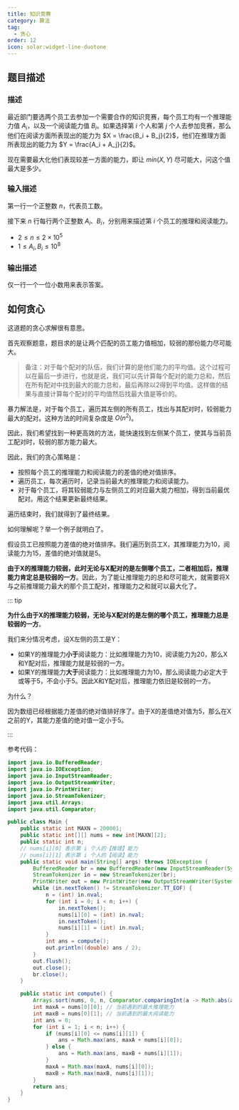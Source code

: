 ```yaml
---
title: 知识竞赛
category: 算法
tag:
  - 贪心
order: 12
icon: solar:widget-line-duotone
---
```


## 题目描述

### 描述

最近部门要选两个员工去参加一个需要合作的知识竞赛，每个员工均有一个推理能力值 $A_i$，以及一个阅读能力值 $B_i$。如果选择第 $i$ 个人和第 $j$ 个人去参加竞赛，那么他们在阅读方面所表现出的能力为 $X = \frac{B_i + B_j}{2}$，他们在推理方面所表现出的能力为   $Y = \frac{A_i + A_j}{2}$。

现在需要最大化他们表现较差一方面的能力，即让 $min(X, Y)$ 尽可能大，问这个值最大是多少。

### 输入描述

第一行一个正整数  $n$，代表员工数。

接下来 $n$ 行每行两个正整数 $A_i$、$B_i$，分别用来描述第 $i$ 个员工的推理和阅读能力。

- $2 \le n \le 2 \times 10^5$
- $1 \le A_i,B_i \le 10^8$

### 输出描述

仅一行一个一位小数用来表示答案。

## 如何贪心

这道题的贪心求解很有意思。

首先观察题意，题目求的是让两个匹配的员工能力值相加，较弱的那份能力尽可能大。

> 备注：对于每个配对的队伍，我们计算的是他们能力的平均值。这个过程可以在最后一步进行，也就是说，我们可以先计算每个配对的能力总和，然后在所有配对中找到最大的能力总和，最后再除以2得到平均值。这样做的结果与直接计算每个配对的平均值然后找最大值是等价的。

暴力解法是，对于每个员工，遍历其左侧的所有员工，找出与其配对时，较弱能力最大的配对。这种方法的时间复杂度是 $O(n^2)$。

因此，我们希望找到一种更高效的方法，能快速找到左侧某个员工，使其与当前员工配对时，较弱的那方能力最大。

因此，我们的贪心策略是：

- 按照每个员工的推理能力和阅读能力的差值的绝对值排序。
- 遍历员工，每次遍历时，记录当前最大的推理能力和阅读能力。
- 对于每个员工，将其较弱能力与左侧员工的对应最大能力相加，得到当前最优配对。用这个结果更新最终结果。

遍历结束时，我们就得到了最终结果。

如何理解呢？举一个例子就明白了。

假设员工已按照能力差值的绝对值排序。我们遍历到员工X，其推理能力为10，阅读能力为15，差值的绝对值就是5。

**由于X的推理能力较弱，此时无论与X配对的是左侧哪个员工，二者相加后，推理能力肯定总是较弱的一方**。因此，为了能让推理能力的总和尽可能大，就需要将X与之前推理能力最大的那个员工配对，推理能力之和就可以最大化了。

::: tip

**为什么由于X的推理能力较弱，无论与X配对的是左侧的哪个员工，推理能力总是较弱的一方**。

我们来分情况考虑，设X左侧的员工是Y：

- 如果Y的推理能力**小于**阅读能力：比如推理能力为10，阅读能力为20，那么X和Y配对后，推理能力就是较弱的一方。
- 如果Y的推理能力**大于**阅读能力：比如推理能力为10，那么阅读能力必定大于或等于5，不会小于5。因此X和Y配对后，推理能力依旧是较弱的一方。

为什么？

因为数组已经根据能力差值的绝对值排好序了。由于X的差值绝对值为5，那么在X之前的Y，其能力差值的绝对值一定小于5。

:::

参考代码：

```java
import java.io.BufferedReader;
import java.io.IOException;
import java.io.InputStreamReader;
import java.io.OutputStreamWriter;
import java.io.PrintWriter;
import java.io.StreamTokenizer;
import java.util.Arrays;
import java.util.Comparator;

public class Main {
    public static int MAXN = 200001;
    public static int[][] nums = new int[MAXN][2];
    public static int n;
    // nums[i][0] 表示第 i 个人的【推理】能力
    // nums[i][1] 表示第 i 个人的【阅读】能力
    public static void main(String[] args) throws IOException {
        BufferedReader br = new BufferedReader(new InputStreamReader(System.in));
        StreamTokenizer in = new StreamTokenizer(br);
        PrintWriter out = new PrintWriter(new OutputStreamWriter(System.out));
        while (in.nextToken() != StreamTokenizer.TT_EOF) {
            n = (int) in.nval;
            for (int i = 0; i < n; i++) {
                in.nextToken();
                nums[i][0] = (int) in.nval;
                in.nextToken();
                nums[i][1] = (int) in.nval;
            }
            int ans = compute();
            out.println((double) ans / 2);
        }
        out.flush();
        out.close();
        br.close();
    }

    public static int compute() {
        Arrays.sort(nums, 0, n, Comparator.comparingInt(a -> Math.abs(a[0] - a[1])));
        int maxA = nums[0][0]; // 当前遇到的最大推理能力
        int maxB = nums[0][1]; // 当前遇到的最大阅读能力
        int ans = 0;
        for (int i = 1; i < n; i++) {
            if (nums[i][0] <= nums[i][1]) {
                ans = Math.max(ans, maxA + nums[i][0]);
            } else {
                ans = Math.max(ans, maxB + nums[i][1]);
            }
            maxA = Math.max(maxA, nums[i][0]);
            maxB = Math.max(maxB, nums[i][1]);
        }
        return ans;
    }
}
```





